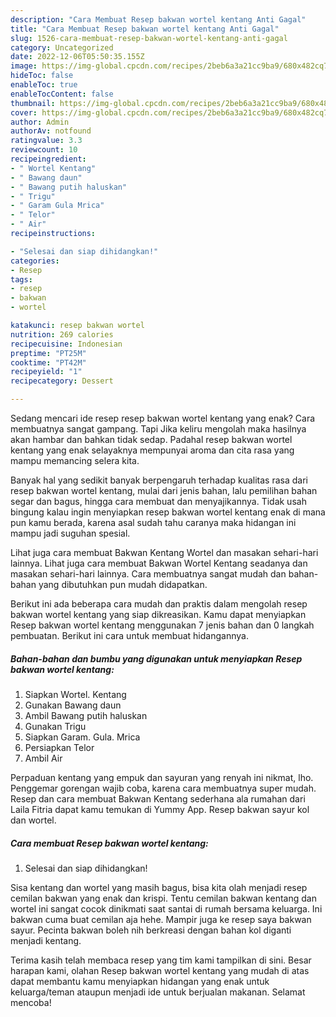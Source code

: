 ```yaml
---
description: "Cara Membuat Resep bakwan wortel kentang Anti Gagal"
title: "Cara Membuat Resep bakwan wortel kentang Anti Gagal"
slug: 1526-cara-membuat-resep-bakwan-wortel-kentang-anti-gagal
category: Uncategorized
date: 2022-12-06T05:50:35.155Z
image: https://img-global.cpcdn.com/recipes/2beb6a3a21cc9ba9/680x482cq70/resep-bakwan-wortel-kentang-foto-resep-utama.jpg
hideToc: false
enableToc: true
enableTocContent: false
thumbnail: https://img-global.cpcdn.com/recipes/2beb6a3a21cc9ba9/680x482cq70/resep-bakwan-wortel-kentang-foto-resep-utama.jpg
cover: https://img-global.cpcdn.com/recipes/2beb6a3a21cc9ba9/680x482cq70/resep-bakwan-wortel-kentang-foto-resep-utama.jpg
author: Admin
authorAv: notfound
ratingvalue: 3.3
reviewcount: 10
recipeingredient:
- " Wortel Kentang"
- " Bawang daun"
- " Bawang putih haluskan"
- " Trigu"
- " Garam Gula Mrica"
- " Telor"
- " Air"
recipeinstructions:

- "Selesai dan siap dihidangkan!"
categories:
- Resep
tags:
- resep
- bakwan
- wortel

katakunci: resep bakwan wortel 
nutrition: 269 calories
recipecuisine: Indonesian
preptime: "PT25M"
cooktime: "PT42M"
recipeyield: "1"
recipecategory: Dessert

---
```



Sedang mencari ide resep resep bakwan wortel kentang yang enak? Cara membuatnya sangat gampang. Tapi Jika keliru mengolah maka hasilnya akan hambar dan bahkan tidak sedap. Padahal resep bakwan wortel kentang yang enak selayaknya mempunyai aroma dan cita rasa yang mampu memancing selera kita.


Banyak hal yang sedikit banyak berpengaruh terhadap kualitas rasa dari resep bakwan wortel kentang, mulai dari jenis bahan, lalu pemilihan bahan segar dan bagus, hingga cara membuat dan menyajikannya. Tidak usah bingung kalau ingin menyiapkan resep bakwan wortel kentang enak di mana pun kamu berada, karena asal sudah tahu caranya maka hidangan ini mampu jadi suguhan spesial.

Lihat juga cara membuat Bakwan Kentang Wortel dan masakan sehari-hari lainnya. Lihat juga cara membuat Bakwan Wortel Kentang seadanya dan masakan sehari-hari lainnya. Cara membuatnya sangat mudah dan bahan-bahan yang dibutuhkan pun mudah didapatkan.


Berikut ini ada beberapa cara mudah dan praktis dalam mengolah resep bakwan wortel kentang yang siap dikreasikan. Kamu dapat menyiapkan Resep bakwan wortel kentang menggunakan 7 jenis bahan dan 0 langkah pembuatan. Berikut ini cara untuk membuat hidangannya.

<!--inarticleads1-->

##### Bahan-bahan dan bumbu yang digunakan untuk menyiapkan Resep bakwan wortel kentang:

1. Siapkan  Wortel. Kentang
1. Gunakan  Bawang daun
1. Ambil  Bawang putih haluskan
1. Gunakan  Trigu
1. Siapkan  Garam. Gula. Mrica
1. Persiapkan  Telor
1. Ambil  Air


Perpaduan kentang yang empuk dan sayuran yang renyah ini nikmat, lho. Penggemar gorengan wajib coba, karena cara membuatnya super mudah. Resep dan cara membuat Bakwan Kentang sederhana ala rumahan dari Laila Fitria dapat kamu temukan di Yummy App. Resep bakwan sayur kol dan wortel. 

<!--inarticleads2-->

##### Cara membuat Resep bakwan wortel kentang:


1. Selesai dan siap dihidangkan!

Sisa kentang dan wortel yang masih bagus, bisa kita olah menjadi resep cemilan bakwan yang enak dan krispi. Tentu cemilan bakwan kentang dan wortel ini sangat cocok dinikmati saat santai di rumah bersama keluarga. Ini bakwan cuma buat cemilan aja hehe. Mampir juga ke resep saya bakwan sayur. Pecinta bakwan boleh nih berkreasi dengan bahan kol diganti menjadi kentang. 

Terima kasih telah membaca resep yang tim kami tampilkan di sini. Besar harapan kami, olahan Resep bakwan wortel kentang yang mudah di atas dapat membantu kamu menyiapkan hidangan yang enak untuk keluarga/teman ataupun menjadi ide untuk berjualan makanan. Selamat mencoba!
